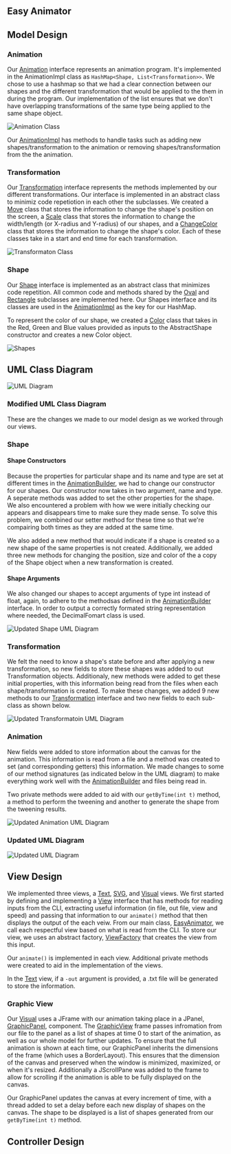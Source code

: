 ## Easy Animator

## Model Design
### Animation

Our [Animation](animation/src/cs5004/animator/model/Animation.java) interface represents an animation program. 
It's implemented in the AnimationImpl class as `HashMap<Shape, List<Transformation>>`. 
We chose to use a hashmap so that we had a clear connection between our shapes and the different 
transformation that would be applied to the them in during the program. Our implementation of the 
list ensures that we don't have overlapping transformations of the same type being applied to the 
same shape object. 

![Animation Class](animation/resources/images/Animation.jpeg)

Our [AnimationImpl](animation/src/cs5004/animator/model/AnimationImpl.java) has methods to handle tasks such 
as adding new shapes/transformation to the animation or removing shapes/transformation from the the 
animation. 

### Transformation

Our [Transformation](animation/src/cs5004/animator/model/Transformation.java) interface represents the methods 
implemented by our different transformations. Our interface is implemented in an abstract class to 
minimiz code repetiotion in each other the subclasses. We created a [Move](animation/src/cs5004/animator/model/Move.java) 
class that stores the information to change the shape's position on the screen, a [Scale](animation/src/cs5004/animator/model/Scale.java) 
class that stores the information to change the width/length (or X-radius and Y-radius) of our 
shapes, and a [ChangeColor](animation/src/cs5004/animator/model/ChangeColor.java) class that stores the 
information to change the shape's color. Each of these classes take in a start and end time for 
each transformation. 

![Transformaton Class](animation/resources/images/Transformation.jpeg)

### Shape

Our [Shape](animationsrc/cs5004/animator/model/Shape.java) interface is implemented as an abstract class that 
minimizes code repetition. All common code and methods shared by the [Oval](animation/src/cs5004/animator/model/Oval.java) 
and [Rectangle](animation/src/cs5004/animator/model/Rectangle.java) subclasses are implemented here. Our Shapes interface 
and its classes are used in the [AnimationImpl](animation/src/cs5004/animator/model/AnimationImpl.java) as 
the key for our HashMap.

To represent the color of our shape, we created a [Color](animation/src/cs5004/animator/model/Color.java) 
class that takes in the Red, Green and Blue values provided as inputs to the AbstractShape 
constructor and creates a new Color object.

![Shapes](animation/resources/images/Shapes.jpeg)

## UML Class Diagram

![UML Diagram](animation/resources/images/Animator.jpeg)

### Modified UML Class Diagram
These are the changes we made to our model design as we worked through our views. 

### Shape
#### Shape Constructors
Because the properties for particular shape and its name and type are set at different times in the
[AnimationBuilder](animation/src/cs5004/animator/util/AnimationBuilder.java), we had to change our
constructor for our shapes. Our constructor now takes in two argument, name and type. A seperate
methods was added to set the other properties for the shape. We also encountered a problem with how 
we were initially checking our appears and disappears time to make sure they made sense. To solve this 
problem, we combined our setter method for these time so that we're compairing both times as they are
added at the same time. 

We also added a new method that would indicate if a shape is created so a new shape of the same properties
is not created. Additionally, we added three new methods for changing the position, size and color
of the a copy of the Shape object when a new transformation is created. 

#### Shape Arguments
We also changed our shapes to accept arguments of type int instead of float, again, to adhere to the
methodsas defined in the [AnimationBuilder](animation/src/cs5004/animator/util/AnimationBuilder.java) 
interface. In order to output a correctly formated string representation where needed, the 
DecimalFomart class is used.

![Updated Shape UML Diagram](animation/resources/images/ShapesUpdated.jpeg)

### Transformation

We felt the need to know a shape's state before and after applying a new transformation, so new fields
to store these shapes was added to out Transformation objects. Additionaly, new methods were added to get 
these initial properties, with this information being read from the files when each shape/transformation
is created. To make these changes, we added 9 new methods to our [Transformation](animation/src/cs5004/animator/model/Transformation.java) 
interface and two new fields to each sub-class as shown below.

![Updated Transformatoin UML Diagram](animation/resources/images/TransformationUpdated.jpeg)

### Animation

New fields were added to store information about the canvas for the animation. This information 
is read from a file and a method was created to set (and corresponding getters) this information. 
We made changes to some of our method signatures (as indicated below in the UML diagram) to make 
everything work well with the [AnimationBuilder](../src/cs5004/animator/util/AnimationBuilder.java) and
files being read in.

Two private methods were added to aid with our ```getByTime(int t)``` method, a method to perform the 
tweening and another to generate the shape from the tweening results. 

![Updated Animation UML Diagram](animation/resources/images/AnimationUpdated.jpeg)

### Updated UML Diagram

![Updated UML Diagram](animation/resources/images/AnimatorClass.jpeg)

## View Design
We implemented three views, a [Text](animation/src/cs5004/animator/view/TextView.java), [SVG](animation/src/cs5004/animator/view/SVGView.java), 
and [Visual](animation/src/cs5004/animator/view/GraphicView.java) views. We first started by defining and implementing
a [View](animation/src/cs5004/animator/view/View.java) interface that has methods for reading inputs from the
CLI, extracting useful information (in file, out file, view and speed) and passing that information
to our ```animate()``` method that then displays the output of the each veiw. From our main class,
[EasyAnimator](animation/src/cs5004/animator/EasyAnimator.java), we call each respectful view based on what
is read from the CLI. To store our view, we uses an abstract factory, [ViewFactory](animation/src/cs5004/animator/view/ViewFactory.java)
that creates the view from this input. 

Our ```animate()``` is implemented in each view. Additional private methods were created to aid in 
the implementation of the views. 

In the [Text](animation/src/cs5004/animator/view/TextView.java) view, if a ```-out``` argument is provided, 
a .txt file will be generated to store the information. 

### Graphic View

Our [Visual](animation/src/cs5004/animator/view/GraphicView.java) uses a JFrame with our animation taking 
place in a JPanel, [GraphicPanel](animation/src/cs5004/animator/view/GraphicPanel.java), component. The [GraphicView](animation/src/cs5004/animator/view/GraphicView.java) frame passes infromation from our file to the panel as 
a list of shapes at time 0 to start of the animation, as well as our whole model for further updates. 
To ensure that the full animation is shown at each time, our GraphicPanel inherits the dimensions of 
the frame (which uses a BorderLayout). This ensures that the dimension of the canvas and preserved when
the window is minimized, maximized, or when it's resized. Additionally a JScrollPane was added to the 
frame to allow for scrolling if the animation is able to be fully displayed on the canvas.

Our GraphicPanel updates the canvas at every increment of time, with a thread added to set a delay 
before each new display of shapes on the canvas. The shape to be displayed is a list of shapes generated
from our ```getByTime(int t)``` method.

## Controller Design
